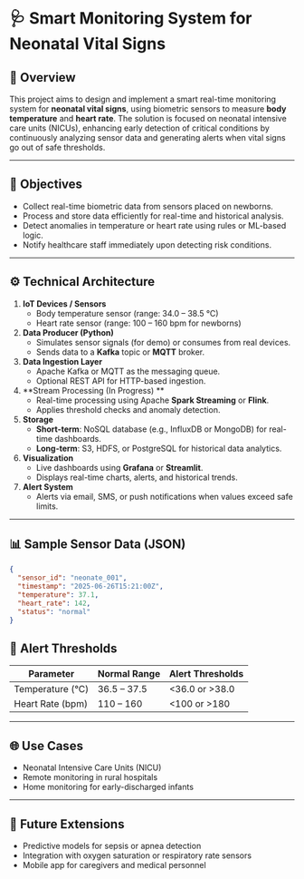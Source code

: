 # 🩺 Smart Monitoring System for Neonatal Vital Signs

## 📌 Overview

This project aims to design and implement a smart real-time monitoring system for **neonatal vital signs**, using biometric sensors to measure **body temperature** and **heart rate**. The solution is focused on neonatal intensive care units (NICUs), enhancing early detection of critical conditions by continuously analyzing sensor data and generating alerts when vital signs go out of safe thresholds.

---

## 🎯 Objectives

- Collect real-time biometric data from sensors placed on newborns.
- Process and store data efficiently for real-time and historical analysis.
- Detect anomalies in temperature or heart rate using rules or ML-based logic.
- Notify healthcare staff immediately upon detecting risk conditions.

---

## ⚙️ Technical Architecture

1. **IoT Devices / Sensors**
    - Body temperature sensor (range: 34.0 – 38.5 °C)
    - Heart rate sensor (range: 100 – 160 bpm for newborns)
2. **Data Producer (Python)**
    - Simulates sensor signals (for demo) or consumes from real devices.
    - Sends data to a **Kafka** topic or **MQTT** broker.
3. **Data Ingestion Layer**
    - Apache Kafka or MQTT as the messaging queue.
    - Optional REST API for HTTP-based ingestion.
4. **Stream Processing (In Progress) **
    - Real-time processing using Apache **Spark Streaming** or **Flink**.
    - Applies threshold checks and anomaly detection.
5. **Storage**
    - **Short-term**: NoSQL database (e.g., InfluxDB or MongoDB) for real-time dashboards.
    - **Long-term**: S3, HDFS, or PostgreSQL for historical data analytics.
6. **Visualization**
    - Live dashboards using **Grafana** or **Streamlit**.
    - Displays real-time charts, alerts, and historical trends.
7. **Alert System**
    - Alerts via email, SMS, or push notifications when values exceed safe limits.

---

## 📊 Sample Sensor Data (JSON)

```json
{
  "sensor_id": "neonate_001",
  "timestamp": "2025-06-26T15:21:00Z",
  "temperature": 37.1,
  "heart_rate": 142,
  "status": "normal"
}

```

## 🚨 Alert Thresholds

| Parameter | Normal Range | Alert Thresholds |
| --- | --- | --- |
| Temperature (°C) | 36.5 – 37.5 | <36.0 or >38.0 |
| Heart Rate (bpm) | 110 – 160 | <100 or >180 |

---

## 🌐 Use Cases

- Neonatal Intensive Care Units (NICU)
- Remote monitoring in rural hospitals
- Home monitoring for early-discharged infants

---

## 🚀 Future Extensions

- Predictive models for sepsis or apnea detection
- Integration with oxygen saturation or respiratory rate sensors
- Mobile app for caregivers and medical personnel
